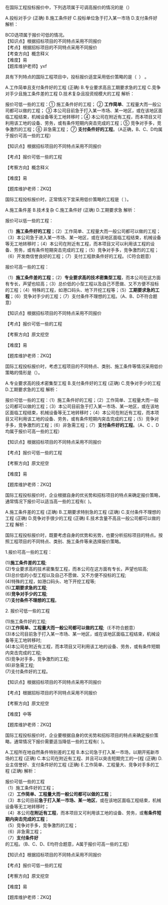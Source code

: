 <p>在国际工程投标报价中，下列选项属于可调高报价的情况的是（）</p>
A.投标对手少  (正确)
B.施工条件好
C.投标单位急于打入某一市场
D.支付条件好
解析：<p>BCD选项属于报价可低的情况。<br/>【知识点】根据招标项目的不同特点采用不同报价<br/>【考点】根据招标项目的不同特点采用不同报价<br/>【考查方向】概念释义<br/>【难度】易<br/>【题库维护老师】yxf</p>
<p>具有下列特点的国际工程项目中，投标报价适宜采用低价策略的是（ &nbsp;） 。</p>
A.工作简单且支付条件好的工程  (正确)
B.专业要求高且工期要求急的工程
C.竞争对手少且施工条件差的工程
D.技术复杂且投资规模大的工程
解析：<p>报价可低一些的工程：① 施工条件好的工程； ② <strong>工作简单</strong>、工程量大而一般公司都可以做的工程； ③ 本公司目前急于打入某一市场、某一地区，或在该地区面临工程结束，机械设备等无工地转移时；④ 本公司在附近有工程，而本项目又可利用该工地的设备、劳务，或有条件短期内突击完成的工程；⑤ 竞争对手多，竞争激烈的工程；⑥ 非急需工程； ⑦ <strong>支付条件好的工程</strong>。（A正确，B、C、D均属于报价可高一些的工程）</p><p>【知识点】根据招标项目的不同特点采用不同报价</p><p>【考点】报价可低一些的工程</p><p>【考察方向】概念释义</p><p>【难度】易</p><p>【题库维护老师：ZKQ】</p>
<p>国际工程投标报价时，正常情况下宜采用低价策略的工程是（ ）。</p>
A.施工条件差
B.技术复杂
C.施工条件好  (正确)
D.工期要求急
解析：<p>报价可以低一些的工程：</p><p>（1）<strong>施工条件好的工程</strong>；（2）工作简单、工程量大而一般公司都可以做的工程；（3）本公司急于进入某一市场、某一地区，或在该地区面临工程结束，机械设备等无工地转移时；（4）本公司在附近有工程，而本项目又可以利用该工程的设备、劳务，或有条件短期突击完成的工程；（5）竞争对手多，竞争激烈的工程；（6）开发商信誉良好的工程；（7）支付工程款条件好的工程。（C符合题意）</p><p>报价可高一些的工程：</p><p>（1）<strong>施工条件差的工程</strong>；（2）<strong>专业要求高的技术密集型工程</strong>，而本公司在这方面有专长，声望也较高；（3）总价低的小型工程以及自己不愿做、又不方便不投标的工程；（4）特殊的工程，如港口码头、地下开挖工程等；（5）<strong>工期要求急的工程</strong>；（6）竞争对手少的工程；（7）支付条件不理想的工程。（A、B、D不符合题意）</p><p>【知识点】根据招标项目的不同特点采用不同报价</p><p>【考点】报价可低一些的工程</p><p>【考察方向】原文挖空</p><p>【难度】易</p><p>【题库维护老师：ZKQ】</p>
<p>囯际工程投标报价时，考虑工程项目的不同特点、类别、施工条件等情况采用低价策略的情形是（）。</p>
A.专业要求高的技术密集型工程
B.支付条件好的工程  (正确)
C.竞争对手少的工程
D.工期要求急的工程
解析：<p>报价可低一些的工程：（1）施工条件好的工程；（2）工作简单、工程量大而一般公司都可以做的工程；（3）本公司目前急于打入某一市场、某一地区，或在该地区面临工程结束，机械设备等无工地转移时；（4）本公司在附近有工程，而本项目又可利用该工地的设备、劳务，或有条件短期内突击完成的工程；（5）竞争对手多，竞争激烈的工程；（6）非急需工程；（7）<strong>支付条件好的工程</strong>。（A、C 、D均属于报价可高一些的工程）</p><p>【知识点】根据招标项目的不同特点采用不同报价</p><p>【考点】报价可低一些的工程</p><p>【考察方向】原文挖空</p><p>【难度】易</p><p>【题库维护老师：ZKQ】</p>
<p>国际工程投标报价时，企业根据自身的优劣势和招标项目的特点来确定报价策略，通常情况下报价可以适当高一些的工程有( &nbsp;)。</p>
A.施工条件差的工程  (正确)
B.工期要求特别急的工程  (正确)
C.支付条件不理想的工程  (正确)
D.竞争对手很少的工程  (正确)
E.技术含量不高且一般公司都可以做的工程
解析：<p>国际工程投标报价时，既要考虑自身的优势和劣势，也要分析招标项目的特点。按照工程项目的不同特点、类别、施工条件等来选择报价策略。</p><p>1.报价可高一些的工程：</p><p>(1)<strong>施工条件差的工程</strong>;<br/>(2)专业要求高的技术密集型工程，而本公司在这方面有专长，声望也较高;<br/>(3)总价低的小型工程以及自己不愿做、又不方便不投标的工程;<br/>(4)特殊的工程，如港口码头、地下开挖工程等;<br/>(5)<strong>工期要求急的工程</strong>;<br/>(6)<strong>竞争对手少的工程</strong>;<br/>(7)<strong>支付条件不理想的工程</strong>。</p><p>2. 报价可低一些的工程</p><p>(1)施工条件好的工程;<br/>(2)<strong>工作简单、工程量大而一般公司都可以做的工程</strong>;（E不符合题意）<br/>(3)本公司目前急于打入某一市场、某一地区，或在该地区面临工程结束，机械设备等无工地转移时;<br/>(4)本公司在附近有工程，而本项目又可利用该工地的设备、劳务，或有条件短期内突击完成的工程;<br/>(5)竞争对手多，竞争激烈的工程;<br/>(6)非急需工程;<br/>(7)支付条件好的工程。</p><p>【知识点】根据招标项目的不同特点采用不同报价</p><p>【考点】根据招标项目的不同特点采用不同报价</p><p>【考察方向】原文挖空</p><p>【难度】中等</p><p>【题库维护老师：ZKQ】</p>
<p>国际工程投标报价时，企业要根据自身的优劣势和招标项目的特点来确定报价策略，通常情况下报价需要适当降低一些的工程有( &nbsp;)。</p>
A.工程所在地自然条件特别差的工程
B.本公司急于打入某一市场，以期开拓新市场的工程  (正确)
C.本公司在附近有工程、并且可以突击短期完工的一[程  (正确)
D.业主信誉好、支付条件好的工程  (正确)
E.工作简单、工程量大、竞争对手多的工程  (正确)
解析：<p>报价可低一些的工程<br/>（1）施工条件好的工程；<br/>（2）<strong>工作简单、工程量大而一般公司都可以做的工程</strong>；<br/>（3）本公司目前<strong>急于打入某一市场、某一地区</strong>，或在该地区面临工程结束，机械设备等无工地转移时；<br/>（4）本公司<strong>在附近有工程</strong>，而本项目又可利用该工地的设备、劳务，或<strong>有条件短期内突击完成的工程</strong>；<br/>（5）竞争对手多，竞争激烈的工程；<br/>（6）非急需工程；<br/>（7）<strong>支付条件好</strong>的工程。（B、C、D、E均符合题意，A属于报价可高一些的工程）</p><p>【知识点】根据招标项目的不同特点采用不同报价</p><p>【考点】报价可低一些的工程</p><p>【考察方向】原文挖空</p><p>【难度】易</p><p>【题库维护老师：ZKQ】</p>
